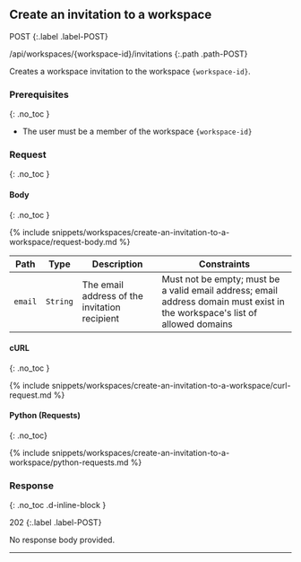 ## Create an invitation to a workspace

POST
{:.label .label-POST}

/api/workspaces/{workspace-id}/invitations
{:.path .path-POST}

Creates a workspace invitation to the workspace `{workspace-id}`.

### Prerequisites
{: .no_toc }

- The user must be a member of the workspace `{workspace-id}`

### Request
{: .no_toc }

#### Body
{: .no_toc }

{% include snippets/workspaces/create-an-invitation-to-a-workspace/request-body.md %}

Path | Type | Description | Constraints
---- | ---- | ----------- | -----------
`email` | `String` | The email address of the invitation recipient | Must not be empty; must be a valid email address; email address domain must exist in the workspace's list of allowed domains

#### cURL
{: .no_toc }

{% include snippets/workspaces/create-an-invitation-to-a-workspace/curl-request.md %}

#### Python (Requests)
{: .no_toc}

{% include snippets/workspaces/create-an-invitation-to-a-workspace/python-requests.md %}

### Response
{: .no_toc .d-inline-block }

202
{:.label .label-POST}

No response body provided.

---
